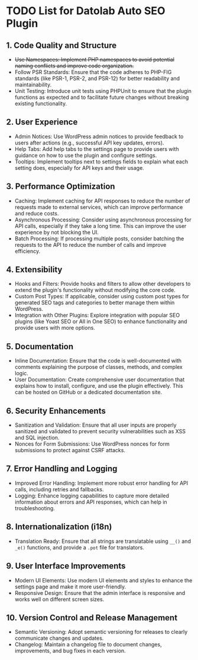# TODO List for Datolab Auto SEO Plugin

## 1. Code Quality and Structure
- ~~Use Namespaces: Implement PHP namespaces to avoid potential naming conflicts and improve code organization.~~
- Follow PSR Standards: Ensure that the code adheres to PHP-FIG standards (like PSR-1, PSR-2, and PSR-12) for better readability and maintainability.
- Unit Testing: Introduce unit tests using PHPUnit to ensure that the plugin functions as expected and to facilitate future changes without breaking existing functionality.

## 2. User Experience
- Admin Notices: Use WordPress admin notices to provide feedback to users after actions (e.g., successful API key updates, errors).
- Help Tabs: Add help tabs to the settings page to provide users with guidance on how to use the plugin and configure settings.
- Tooltips: Implement tooltips next to settings fields to explain what each setting does, especially for API keys and their usage.

## 3. Performance Optimization
- Caching: Implement caching for API responses to reduce the number of requests made to external services, which can improve performance and reduce costs.
- Asynchronous Processing: Consider using asynchronous processing for API calls, especially if they take a long time. This can improve the user experience by not blocking the UI.
- Batch Processing: If processing multiple posts, consider batching the requests to the API to reduce the number of calls and improve efficiency.

## 4. Extensibility
- Hooks and Filters: Provide hooks and filters to allow other developers to extend the plugin's functionality without modifying the core code.
- Custom Post Types: If applicable, consider using custom post types for generated SEO tags and categories to better manage them within WordPress.
- Integration with Other Plugins: Explore integration with popular SEO plugins (like Yoast SEO or All in One SEO) to enhance functionality and provide users with more options.

## 5. Documentation
- Inline Documentation: Ensure that the code is well-documented with comments explaining the purpose of classes, methods, and complex logic.
- User Documentation: Create comprehensive user documentation that explains how to install, configure, and use the plugin effectively. This can be hosted on GitHub or a dedicated documentation site.

## 6. Security Enhancements
- Sanitization and Validation: Ensure that all user inputs are properly sanitized and validated to prevent security vulnerabilities such as XSS and SQL injection.
- Nonces for Form Submissions: Use WordPress nonces for form submissions to protect against CSRF attacks.

## 7. Error Handling and Logging
- Improved Error Handling: Implement more robust error handling for API calls, including retries and fallbacks.
- Logging: Enhance logging capabilities to capture more detailed information about errors and API responses, which can help in troubleshooting.

## 8. Internationalization (i18n)
- Translation Ready: Ensure that all strings are translatable using `__()` and `_e()` functions, and provide a `.pot` file for translators.

## 9. User Interface Improvements
- Modern UI Elements: Use modern UI elements and styles to enhance the settings page and make it more user-friendly.
- Responsive Design: Ensure that the admin interface is responsive and works well on different screen sizes.

## 10. Version Control and Release Management
- Semantic Versioning: Adopt semantic versioning for releases to clearly communicate changes and updates.
- Changelog: Maintain a changelog file to document changes, improvements, and bug fixes in each version.
